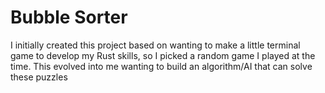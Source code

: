 # Bubble Sorter
I initially created this project based on wanting to make a little terminal game to develop my Rust skills, so I picked a random game I played at the time. This evolved into me wanting to build an algorithm/AI that can solve these puzzles
